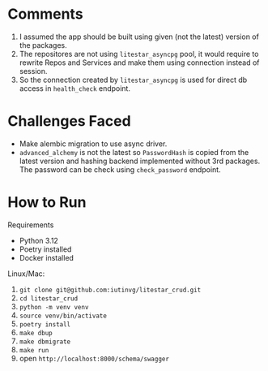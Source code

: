 # Comments
1. I assumed the app should be built using given (not the latest) version of the packages.
2. The repositores are not using `litestar_asyncpg` pool, it would require to rewrite Repos and Services and make them using connection instead of session.
3. So the connection created by `litestar_asyncpg` is used for direct db access in `health_check` endpoint.

# Challenges Faced
- Make alembic migration to use async driver.
- `advanced_alchemy` is not the latest so `PasswordHash` is copied from the latest version and hashing backend implemented without 3rd packages. The password can be check using `check_password` endpoint.

# How to Run
Requirements
- Python 3.12
- Poetry installed
- Docker installed

Linux/Mac:
1. `git clone git@github.com:iutinvg/litestar_crud.git`
2. `cd litestar_crud`
3. `python -m venv venv`
4. `source venv/bin/activate`
5. `poetry install`
6. `make dbup`
7. `make dbmigrate`
8. `make run`
9. open `http://localhost:8000/schema/swagger`
